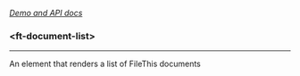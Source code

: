 [_Demo and API docs_](https://filethis.github.io/ft-document-list/components/ft-document-list/)

### \<ft-document-list\>

-----------------------------------------------------------

An element that renders a list of FileThis documents